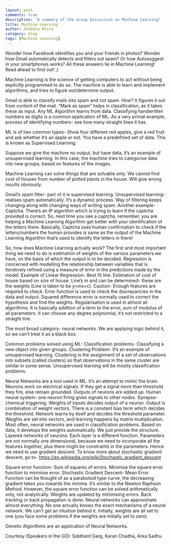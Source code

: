 ```yaml
---
layout: post
comments: true
description: "A summary of the Group Discussion on Machine Learning"
title: Machine Learning
author: Shobhna Misra
category: blog
tags: [Machine Learning]
---
```


Wonder how Facebook identifies you and your friends in photos? Wonder how Gmail automatically detects and filters out spam? Or how Autosuggest in your smartphones works? All these answers lie in Machine Learning! Read ahead to find out! ;)

Machine Learning is the science of getting computers to act without being explicitly programmed to do so. The machine is able to learn and implement algorithms, and tries to figure out/determine output. 

Gmail is able to classify mails into spam and not spam. How? It figures it out from content of the mail. “Mark as spam” helps in classification, as it takes these as input. Any ML Algorithm learns from data. Classifying handwritten numbers as digits is a common application of ML. As a very primal example, process of identifying numbers- see how many straight lines it has.

ML is of two common types- Show four different red apples, give a red fruit and ask whether it’s an apple or not. You have a predefined set of data. This is known as Supervised Learning.

Suppose we give the machine no output, but have data, it’s an example of unsupervised learning. In this case, the machine tries to categorise data into new groups, based on features of the images.

Machine Learning can solve things that are solvable only. We cannot find cost of houses from number of potted plants in the house. Will give wrong results obviously.

Gmail’s spam filter- part of it is supervised learning. Unsupervised learning- realises spam automatically. It’s a dynamic process. Way of filtering keeps changing along with changing ways of writing spam. Another example- Captcha. There’s an IP algorithm which is trying to learn if the captcha provided is correct. So, next time you see a captcha, remember, you are helping a Machine Learning Algorithm get better with your identification of the letters there. Basically, Captcha uses human confirmation to check if the letters/numbers the human provides is same as the output of the Machine Learning Algorithm that’s used to identify the letters in there! 

So, how does Machine Learning actually work? 
The first and most important thing we need to do is estimation of weights of the various parameters we have, on the basis of which the output is to be decided. Regression is concerned with modelling the relationship between variables that is iteratively refined using a measure of error in the predictions made by the model. Example of Linear Regression- Best fit line. Estimation of cost of house based on size of house. Line’s m and can be determined- these are the weights (Line is taken to be y=mx+c). Caution- Enough features are required to check. Error function is used to check the discrepancies in the data and output. Squared difference error is normally used to correct the hypothesis and find the weights. Regularisation is used in almost all algorithms. It is basically addition of a term to the error, sum of modulus of all parameters. It can choose any degree polynomial, it’s not restricted to a straight line. 

The most broad category- neural networks.
We are applying logic behind it, so we can’t treat it as a black box.

Common problems solved using ML-
Classification problems- Classifying a new object into given groups.
Clustering Problem- It’s an example of unsupervised learning. Clustering is the assignment of a set of observations into subsets (called clusters) so that observations in the same cluster are similar in some sense.
Unsupervised learning will be mostly classification problems.

Neural Networks are a tool used in ML. It’s an attempt to mimic the brain. Neurons work on electrical signals. If they get a signal more than threshold they fire, else remain grounded. Outputs of neurons are added up. Human neural system- one neuron firing gives signals to other nodes. Synapse- chemical triggering. Weights of inputs decides output of a neuron. Output is combination of weight vectors.
There is a constant bias term which decides the threshold. Network learns by itself and decides the threshold parameter. Weights are set into vectors, and learning happens by matrix multiplication.
Most often, neural networks are used in classification problems. Based on data, it develops the weights automatically. We just provide the structure. Layered networks of neurons. Each layer is a different function.
Parameters are not normally one dimensional, because we need to incorporate all the features together, plus there might be constraints in the parameters. Hence we need to use gradient descent. To know more about stochastic gradient descent, go to- https://en.wikipedia.org/wiki/Stochastic_gradient_descent

Square error function- Sum of squares of errors. Minimise the square error function to minimise error. Stochastic Gradient Descent- Mean Error Function can be thought of as a paraboloid type curve, the decreasing gradient takes you towards the minima. It’s similar to the Newton Raphson Method. However, the square error function can be solved arithmetically only, not analytically.
Weights are updated by minimising errors. Back tracking or back propagation is done. Neural networks can approximate almost everything. No one actually knows the exact mechanisms of a neural network. We can’t get an intuition behind it.
Initially, weights are all set to one (you face some problems if the weights are initially set to zero).

Genetic Algorithms are an application of Neural Networks.

Courtesy (Speakers in the GD): Siddhant Garg, Karan Chadha, Arka Sadhu
